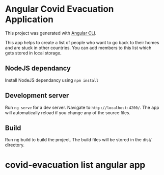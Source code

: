 # Angular Covid Evacuation Application

This project was generated with [Angular CLI](https://github.com/angular/angular-cli).

This app helps to create a list of people who want to go back to their homes and are stuck in other countries.
You can add members to this list which gets stored in local storage.

## NodeJS dependancy
Install NodeJS dependancy using `npm install`

## Development server

Run `ng serve` for a dev server. Navigate to `http://localhost:4200/`. The app will automatically reload if you change any of the source files.

## Build

Run ng build to build the project. The build files will be stored in the dist/ directory. 
# covid-evacuation list angular app
